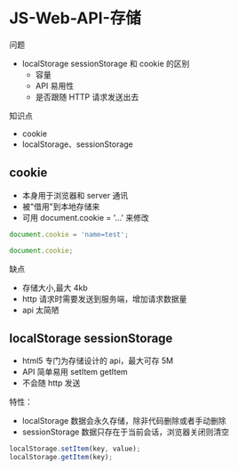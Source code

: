 # JS-Web-API-存储

问题

- localStorage sessionStorage 和 cookie 的区别
  - 容量
  - API 易用性
  - 是否跟随 HTTP 请求发送出去

知识点

- cookie
- localStorage、sessionStorage

## cookie

- 本身用于浏览器和 server 通讯
- 被"借用"到本地存储来
- 可用 document.cookie = '...' 来修改

```js
document.cookie = 'name=test';

document.cookie;
```

缺点

- 存储大小,最大 4kb
- http 请求时需要发送到服务端，增加请求数据量
- api 太简陋

## localStorage sessionStorage

- html5 专门为存储设计的 api，最大可存 5M
- API 简单易用 setItem getItem
- 不会随 http 发送

特性：

- localStorage 数据会永久存储，除非代码删除或者手动删除
- sessionStorage 数据只存在于当前会话，浏览器关闭则清空

```js
localStorage.setItem(key, value);
localStorage.getItem(key);
```
